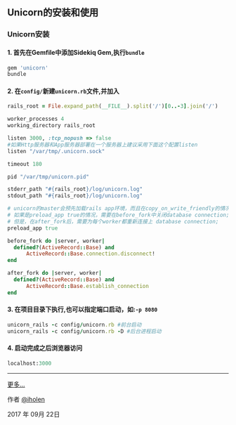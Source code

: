 ## Unicorn的安装和使用

### Unicorn安装

#### 1. 首先在Gemfile中添加Sidekiq Gem,执行`bundle`

```ruby
gem 'unicorn'
bundle
```
#### 2. 在`config/`新建`unicorn.rb`文件,并加入

```ruby
rails_root = File.expand_path(__FILE__).split('/')[0..-3].join('/')

worker_processes 4
working_directory rails_root

listen 3000, :tcp_nopush => false
#如果Http服务器和App服务器部署在一个服务器上建议采用下面这个配置listen
listen "/var/tmp/.unicorn.sock"

timeout 180

pid "/var/tmp/unicorn.pid"

stderr_path "#{rails_root}/log/unicorn.log"
stdout_path "#{rails_root}/log/unicorn.log"

# unicorn的master会预先加载rails app环境，而且在copy_on_write_friendly的情况下，每个worker都是从master执行写时复制的（节省资源）。
# 如果是preload_app true的情况，需要在before_fork中关闭database connection;因为master不需要保持这个连接
# 但是，在after_fork后，需要为每个worker都重新连接上 database connection;
preload_app true 

before_fork do |server, worker|
  defined?(ActiveRecord::Base) and
      ActiveRecord::Base.connection.disconnect!
end

after_fork do |server, worker|
  defined?(ActiveRecord::Base) and
      ActiveRecord::Base.establish_connection
end
```
#### 3. 在项目目录下执行,也可以指定端口启动，如:`-p 8080`

```ruby
unicorn_rails -c config/unicorn.rb #前台启动
unicorn_rails -c config/unicorn.rb -D #后台进程启动
```
#### 4. 启动完成之后浏览器访问
```ruby
localhost:3000
```
------
[更多...](https://bogomips.org/unicorn/)

作者 [@iholen](https://github.com/iholen)

2017 年 09月 22日
